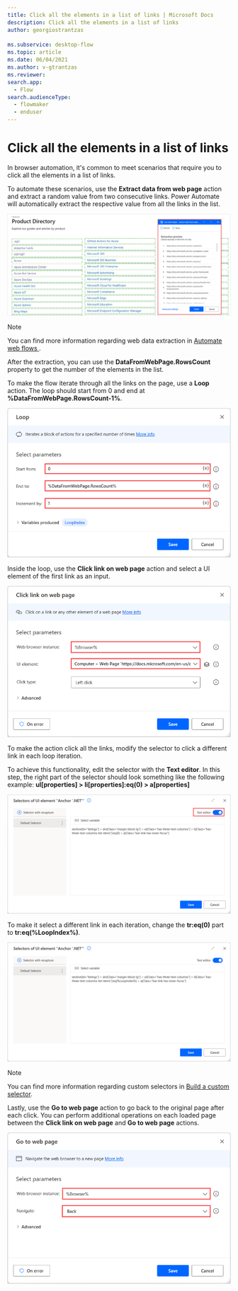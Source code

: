 ```yaml
---
title: Click all the elements in a list of links | Microsoft Docs
description: Click all the elements in a list of links
author: georgiostrantzas

ms.subservice: desktop-flow
ms.topic: article
ms.date: 06/04/2021
ms.author: v-gtrantzas
ms.reviewer:
search.app: 
  - Flow
search.audienceType: 
  - flowmaker
  - enduser
---
```


# Click all the elements in a list of links

In browser automation, it's common to meet scenarios that require you to click all the elements in a list of links.

To automate these scenarios, use the **Extract data from web page** action and extract a random value from two consecutive links. Power Automate will automatically extract the respective value from all the links in the list.

![Screenshot of the Live web helper with the selected values.](media/click-elements-list-links/extract-data-web-page-action.png)

> [!NOTE]
> You can find more information regarding web data extraction in [Automate web flows
](../automation-web.md).

After the extraction, you can use the **DataFromWebPage.RowsCount** property to get the number of the elements in the list.

To make the flow iterate through all the links on the page, use a **Loop** action. The loop should start from 0 and end at **%DataFromWebPage.RowsCount-1%**.

![Screenshot of the Loop action.](media/click-elements-list-links/loop-action.png)

Inside the loop, use the **Click link on web page** action and select a UI element of the first link as an input.

![Screenshot of the Click link on web page action.](media/click-elements-list-links/click-link-web-page.png)

To make the action click all the links, modify the selector to click a different link in each loop iteration. 

To achieve this functionality, edit the selector with the **Text editor**. In this step, the right part of the selector should look something like the following example:
**ul[properties] > li[properties]:eq(0) > a[properties]**

![Screenshot of the original selector in the Text editor.](media/click-elements-list-links/custom-selector-builder.png)

To make it select a different link in each iteration, change the **tr:eq(0)** part to **tr:eq(%LoopIndex%)**.

![Screenshot of the modified selector n the selector's Text editor.](media/click-elements-list-links/modified-selector.png)

> [!NOTE]
> You can find more information regarding custom selectors in [Build a custom selector](../build-custom-selectors.md).

Lastly, use the **Go to web page** action to go back to the original page after each click. You can perform additional operations on each loaded page between the **Click link on web page** and **Go to web page** actions.

![Screenshot of the Go to web page action.](media/click-elements-list-links/go-web-page-action.png)